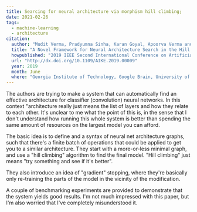 ```yaml
---
title: Searcing for neural architecture via morphism hill climbing; 
date: 2021-02-26
tags:
  - machine-learning
  - architecture
citation:
  author: "Mudit Verma, Pradyumna Sinha, Karan Goyal, Apoorva Verma and Seba Susan"
  title: "A Novel Framework for Neural Architecture Search in the Hill Climbing Domain"
  howpublished: "2019 IEEE Second International Conference on Artificial Intelligence and Knowledge Engineering (AIKE)"
  url: "http://dx.doi.org/10.1109/AIKE.2019.00009"
  year: 2019
  month: June
  where: "Georgia Institute of Technology, Google Brain, University of Washington, DeepMind"
---
```


The authors are trying to make a system that can automatically find an effective architecture for classifier (convolution) neural networks. 
In this context "architecture really just means the list of layers and how they relate to each other. 
It's unclear to me what the point of this is, in the sense that I don't understand how running this whole system is better than spending the same amount of resources on the largest model you can afford. 

The basic idea is to define and a syntax of neural net architecture graphs, such that there's a finite batch of operations that could be applied to get you to a similar architecture.
They start with a more-or-less minimal graph, and use a "hill climbing" algorithm to find the final model. "Hill climbing" just means "try something and see if it's better". 

They also introduce an idea of "gradient" stopping, where they're basically only re-training the parts of the model in the vicinity of the modification. 

A couple of benchmarking experiments are provided to demonstrate that the system yields good results. 
I'm not much impressed with this paper, but I'm also worried that I've completely misunderstood it. 

